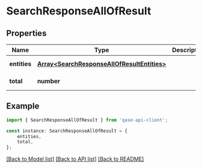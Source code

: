 # SearchResponseAllOfResult


## Properties

Name | Type | Description | Notes
------------ | ------------- | ------------- | -------------
**entities** | [**Array&lt;SearchResponseAllOfResultEntities&gt;**](SearchResponseAllOfResultEntities.md) |  | [default to undefined]
**total** | **number** |  | [default to undefined]

## Example

```typescript
import { SearchResponseAllOfResult } from 'qase-api-client';

const instance: SearchResponseAllOfResult = {
    entities,
    total,
};
```

[[Back to Model list]](../README.md#documentation-for-models) [[Back to API list]](../README.md#documentation-for-api-endpoints) [[Back to README]](../README.md)
